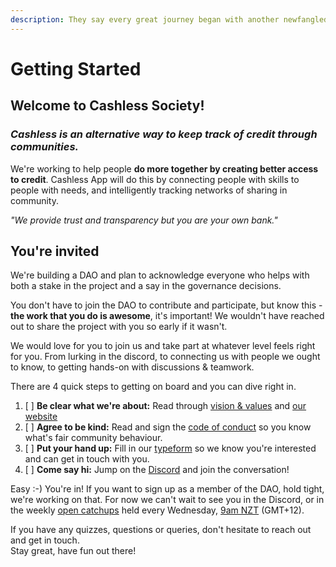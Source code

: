```yaml
---
description: They say every great journey began with another newfangled Comms platform
---
```


# Getting Started

## Welcome to Cashless Society!

### _**Cashless is an alternative way to keep track of credit through communities.**_ 

We're working to help people **do more together by creating better access to credit**. Cashless App will do this by connecting people with skills to people with needs, and intelligently tracking networks of sharing in community.

_"We provide trust and transparency but you are your own bank."_

## **You're invited**

We're building a DAO and plan to acknowledge everyone who helps with both a stake in the project and a say in the governance decisions. 

You don't have to join the DAO to contribute and participate, but know this - **the work that you do is awesome**, it's important! We wouldn't have reached out to share the project with you so early if it wasn't.

We would love for you to join us and take part at whatever level feels right for you. From lurking in the discord, to connecting us with people we ought to know, to getting hands-on with discussions & teamwork. 

There are 4 quick steps to getting on board and you can dive right in. 

1. [ ] **Be clear what we're about:** Read through [vision & values](vision-and-values/vision-and-values.md) and [our website](https://cashless.social/)
2. [ ] **Agree to be kind:** Read and sign the [code of conduct](key-resources/code-of-conduct.md) so you know what's fair community behaviour.
3. [ ] **Put your hand up:** Fill in our [typeform](https://deanharliwich.typeform.com/to/erYOECZh) so we know you're interested and can get in touch with you.
4. [ ] **Come say hi:** Jump on the [Discord](https://discord.gg/EfSwMEXmtg) and join the conversation!

Easy :-\) You're in! If you want to sign up as a member of the DAO, hold tight, we're working on that. For now we can't wait to see you in the Discord, or in the weekly [open catchups](https://bbb.hypha.coop/b/mil-l9s-elb-tws) held every Wednesday, [9am NZT](https://time.is/0900_14_Apr_2021_in_Wellington/Vancouver/EDT/Brazil) \(GMT+12\).

If you have any quizzes, questions or queries, don't hesitate to reach out and get in touch.  
Stay great, have fun out there!


